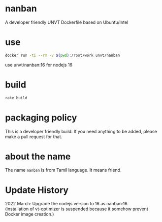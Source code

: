 # nanban
A developer friendly UNVT Dockerfile based on Ubuntu/Intel

# use
```zsh
docker run -ti --rm -v $(pwd):/root/work unvt/nanban
```
use unvt/nanban:16 for nodejs 16

# build
```zsh
rake build
```

# packaging policy
This is a developer friendly build. If you need anything to be added, please make a pull request for that. 

# about the name
The name `nanban` is from Tamil language. It means friend.

# Update History
2022 March: Upgrade the nodejs version to 16 as nanban:16.   
(installation of vt-optimizer is suspended because it somehow prevent Docker image creation.)



